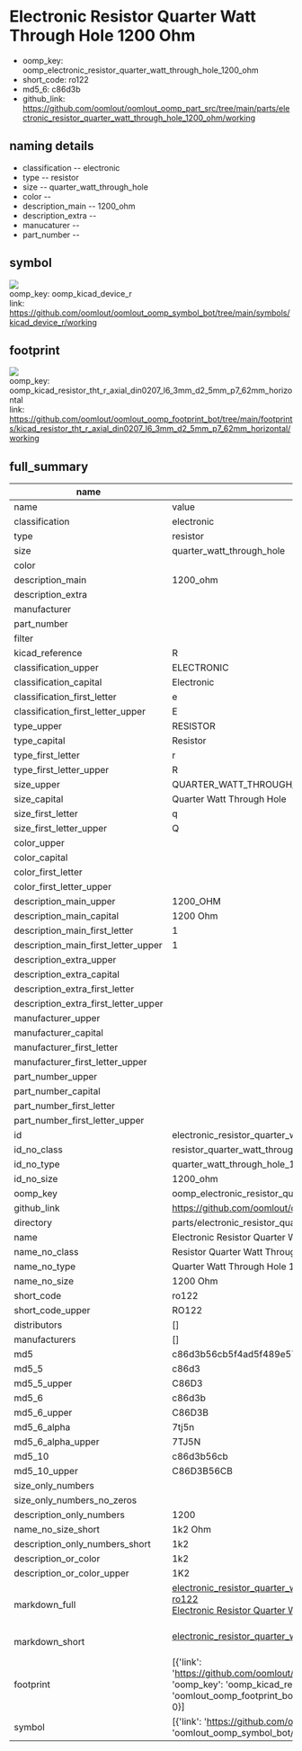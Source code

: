 # Electronic Resistor Quarter Watt Through Hole 1200 Ohm

  
* oomp_key: oomp_electronic_resistor_quarter_watt_through_hole_1200_ohm 
* short_code: ro122
* md5_6: c86d3b  
* github_link: https://github.com/oomlout/oomlout_oomp_part_src/tree/main/parts/electronic_resistor_quarter_watt_through_hole_1200_ohm/working  
## naming details
* classification -- electronic
* type -- resistor
* size -- quarter_watt_through_hole
* color -- 
* description_main -- 1200_ohm
* description_extra -- 
* manucaturer -- 
* part_number -- 



## symbol

![](symbol/{index}}/working/working_600.png)  
oomp_key: oomp_kicad_device_r  
link: https://github.com/oomlout/oomlout_oomp_symbol_bot/tree/main/symbols/kicad_device_r/working  

## footprint

![](footprint/{index}/working/working_600.png)  
oomp_key: oomp_kicad_resistor_tht_r_axial_din0207_l6_3mm_d2_5mm_p7_62mm_horizontal  
link: https://github.com/oomlout/oomlout_oomp_footprint_bot/tree/main/footprints/kicad_resistor_tht_r_axial_din0207_l6_3mm_d2_5mm_p7_62mm_horizontal/working  

## full_summary
| name | value | 
| --- | --- | 
| name | value | 
| classification | electronic | 
| type | resistor | 
| size | quarter_watt_through_hole | 
| color |  | 
| description_main | 1200_ohm | 
| description_extra |  | 
| manufacturer |  | 
| part_number |  | 
| filter |  | 
| kicad_reference | R | 
| classification_upper | ELECTRONIC | 
| classification_capital | Electronic | 
| classification_first_letter | e | 
| classification_first_letter_upper | E | 
| type_upper | RESISTOR | 
| type_capital | Resistor | 
| type_first_letter | r | 
| type_first_letter_upper | R | 
| size_upper | QUARTER_WATT_THROUGH_HOLE | 
| size_capital | Quarter Watt Through Hole | 
| size_first_letter | q | 
| size_first_letter_upper | Q | 
| color_upper |  | 
| color_capital |  | 
| color_first_letter |  | 
| color_first_letter_upper |  | 
| description_main_upper | 1200_OHM | 
| description_main_capital | 1200 Ohm | 
| description_main_first_letter | 1 | 
| description_main_first_letter_upper | 1 | 
| description_extra_upper |  | 
| description_extra_capital |  | 
| description_extra_first_letter |  | 
| description_extra_first_letter_upper |  | 
| manufacturer_upper |  | 
| manufacturer_capital |  | 
| manufacturer_first_letter |  | 
| manufacturer_first_letter_upper |  | 
| part_number_upper |  | 
| part_number_capital |  | 
| part_number_first_letter |  | 
| part_number_first_letter_upper |  | 
| id | electronic_resistor_quarter_watt_through_hole_1200_ohm | 
| id_no_class | resistor_quarter_watt_through_hole_1200_ohm | 
| id_no_type | quarter_watt_through_hole_1200_ohm | 
| id_no_size | 1200_ohm | 
| oomp_key | oomp_electronic_resistor_quarter_watt_through_hole_1200_ohm | 
| github_link | https://github.com/oomlout/oomlout_oomp_part_src/tree/main/parts/electronic_resistor_quarter_watt_through_hole_1200_ohm/working | 
| directory | parts/electronic_resistor_quarter_watt_through_hole_1200_ohm | 
| name | Electronic Resistor Quarter Watt Through Hole 1200 Ohm | 
| name_no_class | Resistor Quarter Watt Through Hole 1200 Ohm | 
| name_no_type | Quarter Watt Through Hole 1200 Ohm | 
| name_no_size | 1200 Ohm | 
| short_code | ro122 | 
| short_code_upper | RO122 | 
| distributors | [] | 
| manufacturers | [] | 
| md5 | c86d3b56cb5f4ad5f489e57640cab2c6 | 
| md5_5 | c86d3 | 
| md5_5_upper | C86D3 | 
| md5_6 | c86d3b | 
| md5_6_upper | C86D3B | 
| md5_6_alpha | 7tj5n | 
| md5_6_alpha_upper | 7TJ5N | 
| md5_10 | c86d3b56cb | 
| md5_10_upper | C86D3B56CB | 
| size_only_numbers |  | 
| size_only_numbers_no_zeros |  | 
| description_only_numbers | 1200 | 
| name_no_size_short | 1k2 Ohm | 
| description_only_numbers_short | 1k2 | 
| description_or_color | 1k2 | 
| description_or_color_upper | 1K2 | 
| markdown_full | [electronic_resistor_quarter_watt_through_hole_1200_ohm](https://github.com/oomlout/oomlout_oomp_part_src/tree/main/parts/electronic_resistor_quarter_watt_through_hole_1200_ohm/working)<br>[ro122](https://github.com/oomlout/oomlout_oomp_part_src/tree/main/parts/electronic_resistor_quarter_watt_through_hole_1200_ohm/working)<br>[Electronic Resistor Quarter Watt Through Hole 1200 Ohm](https://github.com/oomlout/oomlout_oomp_part_src/tree/main/parts/electronic_resistor_quarter_watt_through_hole_1200_ohm/working)<br><br> | 
| markdown_short | [electronic_resistor_quarter_watt_through_hole_1200_ohm](https://github.com/oomlout/oomlout_oomp_part_src/tree/main/parts/electronic_resistor_quarter_watt_through_hole_1200_ohm/working)<br><br> | 
| footprint | [{'link': 'https://github.com/oomlout/oomlout_oomp_footprint_bot/tree/main/foootprntss/kicad_resistor_tht_r_axial_din0207_l6_3mm_d2_5mm_p7_62mm_horizontal', 'oomp_key': 'oomp_kicad_resistor_tht_r_axial_din0207_l6_3mm_d2_5mm_p7_62mm_horizontal', 'directory': 'oomlout_oomp_footprint_bot/footprints/kicad_resistor_tht_r_axial_din0207_l6_3mm_d2_5mm_p7_62mm_horizontal//working/working.kicad_mod', 'index': 0}] | 
| symbol | [{'link': 'https://github.com/oomlout/oomlout_oomp_symbol_bot/tree/main/symbols/kicad_device_r', 'oomp_key': 'oomp_kicad_device_r', 'directory': 'oomlout_oomp_symbol_bot/symbols/kicad_device_r//working/working.kicad_sym', 'index': 0}] | 
